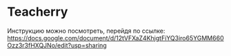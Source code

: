 # Teacherry
Инструкцию можно посмотреть, перейдя по ссылке:
https://docs.google.com/document/d/12tVFXaZ4KhjgtFiYQ3iro65YGMM660Ozz3r3fHXQJNo/edit?usp=sharing
